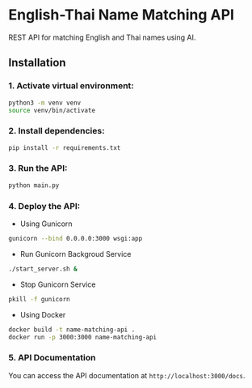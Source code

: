 # English-Thai Name Matching API

REST API for matching English and Thai names using AI.

## Installation

### 1. Activate virtual environment:
```bash
python3 -m venv venv
source venv/bin/activate
```

### 2. Install dependencies:
```bash
pip install -r requirements.txt

```

### 3. Run the API:
```bash
python main.py
```

### 4. Deploy the API:

- Using Gunicorn
```bash
gunicorn --bind 0.0.0.0:3000 wsgi:app
```
- Run Gunicorn Backgroud Service
```bash
./start_server.sh &
```
- Stop Gunicorn Service
```bash
pkill -f gunicorn
```

* Using Docker
```bash
docker build -t name-matching-api .
docker run -p 3000:3000 name-matching-api
```

### 5. API Documentation

You can access the API documentation at `http://localhost:3000/docs`.
